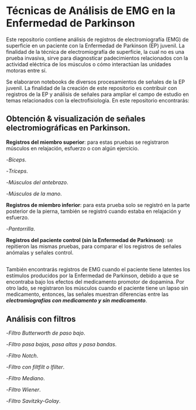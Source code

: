 # Técnicas de Análisis de EMG en la Enfermedad de Parkinson 

Este repositorio contiene análisis de registros de electromiografía (EMG) de superficie en un paciente con la Enfermedad de Parkinson (EP) juvenil. La finalidad de la técnica de electromiografía de superficie, la cual no es una prueba invasiva, sirve para diagnosticar padecimientos relacionados con la actividad eléctrica de los músculos o cómo interactúan las unidades motoras entre sí.

Se elaboraron notebooks de diversos procesamientos de señales de la EP juvenil. La finalidad de la creación de este repositorio es contribuir con registros de la EP y análisis de señales para ampliar el campo de estudio en temas relacionados con la electrofisiología. En este repositorio encontrarás:
##
## Obtención & visualización de señales electromiográficas en Parkinson.
**Registros del miembro superior**: para estas pruebas se registraron músculos en relajación, esfuerzo o con algún ejercicio. 
  
  -*Bíceps*.
  
  -*Tríceps*.
  
  -*Músculos del antebrazo*.
  
  -*Músculos de la mano*. 

**Registros de miembro inferior**: para esta prueba solo se registró en la parte posterior de la pierna, también se registró cuando estaba en relajación y esfuerzo. 

  -*Pantorrilla*. 
  
**Registros del paciente control (sin la Enfermedad de Parkinson)**: se repitieron las mismas pruebas, para comparar el los registros de señales anómalas y señales control. 
## 
También encontrarás registros de EMG cuando el paciente tiene latentes los estímulos producidos por la Enfermedad de Parkinson, debido a que se encontraba bajo los efectos del medicamento promotor de dopamina. Por otro lado, se registraron los músculos cuando el paciente tiene un lapso sin medicamento, entonces, las señales muestran diferencias entre las ***electromiografías con medicamento y sin medicamento***.
##
## Análisis con filtros
  -*Filtro Butterworth de paso bajo*.
  
  -*Filtro pasa bajas, pasa altas y pasa bandas*.
  
  -*Filtro Notch*.
  
  -*Filtro con filtfilt o lfilter*.
  
  -*Filtro Mediano*.
  
  -*Filtro Wiener*.
  
  -*Filtro Savitzky-Golay*.
  

